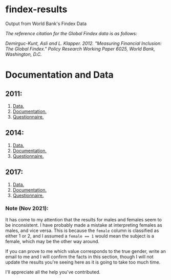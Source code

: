 # findex-results
Output from World Bank's Findex Data

_The reference citation for the Global Findex data is as follows:_

_Demirguc-Kunt, Asli and L. Klapper. 2012. "Measuring Financial Inclusion: The Global Findex." Policy Research Working Paper 6025, World Bank, Washington, D.C._

# Documentation and Data
## 2011:
1. [Data.](https://microdata.worldbank.org/index.php/catalog/1097/get-microdata)
2. [Documentation.](https://microdata.worldbank.org/index.php/catalog/1097/pdf-documentation)
3. [Questionnaire.](https://globalfindex.worldbank.org/sites/globalfindex/files/databank/2011%20Findex%20Questionnaire.pdf)

## 2014:
1. [Data.](https://microdata.worldbank.org/index.php/catalog/2512/get-microdata)
2. [Documentation.](https://microdata.worldbank.org/index.php/catalog/2512/pdf-documentation)
3. [Questionnaire.](https://globalfindex.worldbank.org/sites/globalfindex/files/databank/2014%20Findex%20Questionnaire.pdf)

## 2017: 
1. [Data.](https://microdata.worldbank.org/index.php/catalog/3324/get-microdata)
2. [Documentation.](https://microdata.worldbank.org/index.php/catalog/3324/pdf-documentation)
3. [Questionnaire.](https://globalfindex.worldbank.org/sites/globalfindex/files/databank/2017%20Findex%20questionnaire.pdf)

### Note (Nov 2021):
It has come to my attention that the results for males and females seem to be inconsistent. I have probably made a mistake at interpreting females as males, and vice versa. This is because the `female` column is classified as either 1 or 2, and I assumed a `female == 1` would mean the subject is a female, which may be the other way around.

If you can prove to me which value corresponds to the true gender, write an email to me and I will confirm the facts in this section, though I will not update the results you're seeing here as it is going to take too much time.

I'll appreciate all the help you've contributed.  
